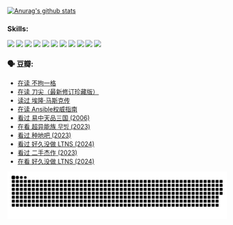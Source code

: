 
[![Anurag's github stats](https://github-readme-stats.vercel.app/api?username=w940853815)](https://github.com/anuraghazra/github-readme-stats)

### Skills:

<code><img height="32" src="https://cdn.jsdelivr.net/npm/simple-icons@v5/icons/python.svg"></code>
<code><img height="32" src="https://cdn.jsdelivr.net/npm/simple-icons@v5/icons/javascript.svg"></code>
<code><img height="32" src="https://cdn.jsdelivr.net/npm/simple-icons@v5/icons/django.svg"></code>
<code><img height="32" src="https://cdn.jsdelivr.net/npm/simple-icons@v5/icons/flask.svg"></code>
<code><img height="32" src="https://cdn.jsdelivr.net/npm/simple-icons@v5/icons/vuetify.svg"></code>
<code><img height="32" src="https://cdn.jsdelivr.net/npm/simple-icons@v5/icons/git.svg"></code>
<code><img height="32" src="https://cdn.jsdelivr.net/npm/simple-icons@v5/icons/docker.svg"></code>
<code><img height="32" src="https://cdn.jsdelivr.net/npm/simple-icons@v5/icons/postgresql.svg"></code>
<code><img height="32" src="https://cdn.jsdelivr.net/npm/simple-icons@v5/icons/elasticsearch.svg"></code>
<code><img height="32" src="https://cdn.jsdelivr.net/npm/simple-icons@v5/icons/macos.svg"></code>
<code><img height="32" src="https://cdn.jsdelivr.net/npm/simple-icons@v5/icons/linux.svg"></code>

### 🗣 豆瓣:

<!-- DOUBAN-ACTIVITIES:START -->
- [在读 不拘一格](https://www.douban.com/people/136069238/status/4541712161/?_i=09820738)
- [在读 刀尖（最新修订珍藏版）](https://www.douban.com/people/136069238/status/4541711339/?_i=09820738)
- [读过 埃隆·马斯克传](https://www.douban.com/people/136069238/status/4541710351/?_i=09820738)
- [在读 Ansible权威指南](https://www.douban.com/people/136069238/status/4539151450/?_i=09820738)
- [看过 易中天品三国‎ (2006)](https://www.douban.com/people/136069238/status/4529910812/?_i=09820738)
- [在看 超异能族 무빙‎ (2023)](https://www.douban.com/people/136069238/status/4527291077/?_i=09820738)
- [看过 种地吧‎ (2023)](https://www.douban.com/people/136069238/status/4527289637/?_i=09820738)
- [看过 好久没做 LTNS‎ (2024)](https://www.douban.com/people/136069238/status/4527289515/?_i=09820738)
- [看过 二手杰作‎ (2023)](https://www.douban.com/people/136069238/status/4522502716/?_i=09820738)
- [在看 好久没做 LTNS‎ (2024)](https://www.douban.com/people/136069238/status/4521969883/?_i=09820738)
<!-- DOUBAN-ACTIVITIES:END -->


![Snake animation](https://raw.githubusercontent.com/w940853815/w940853815/output/github-contribution-grid-snake.svg)

<!--
**w940853815/w940853815** is a ✨ _special_ ✨ repository because its `README.md` (this file) appears on your GitHub profile.

Here are some ideas to get you started:

- 🔭 I’m currently working on ...
- 🌱 I’m currently learning ...
- 👯 I’m looking to collaborate on ...
- 🤔 I’m looking for help with ...
- 💬 Ask me about ...
- 📫 How to reach me: ...
- 😄 Pronouns: ...
- ⚡ Fun fact: ...
-->
